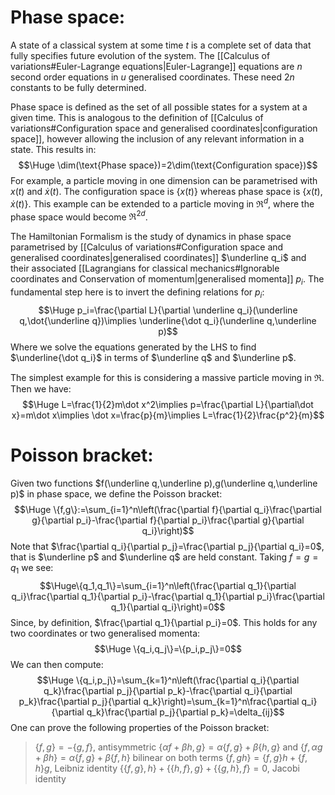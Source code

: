 
# Phase space:

A state of a classical system at some time $t$ is a complete set of data that fully specifies future evolution of the system. The [[Calculus of variations#Euler-Lagrange equations|Euler-Lagrange]] equations are $n$ second order equations in $u$ generalised coordinates. These need $2n$ constants to be fully determined.

Phase space is defined as the set of all possible states for a system at a given time. This is analogous to the definition of [[Calculus of variations#Configuration space and generalised coordinates|configuration space]], however allowing the inclusion of any relevant information in a state. This results in:$$\Huge \dim(\text{Phase space})=2\dim(\text{Configuration space})$$For example, a particle moving in one dimension can be parametrised with $x(t)$ and $\dot x(t)$. The configuration space is $\{x(t)\}$ whereas phase space is $\{x(t),\dot x(t)\}$. This example can be extended to a particle moving in $\Re^d$, where the phase space would become $\Re^{2d}$.

The Hamiltonian Formalism is the study of dynamics in phase space parametrised by [[Calculus of variations#Configuration space and generalised coordinates|generalised coordinates]] $\underline q_i$ and their associated [[Lagrangians for classical mechanics#Ignorable coordinates and Conservation of momentum|generalised momenta]] $p_i$. The fundamental step here is to invert the defining relations for $p_i$:$$\Huge p_i=\frac{\partial L}{\partial \underline q_i}(\underline q,\dot{\underline q})\implies \underline{\dot q_i}(\underline q,\underline p)$$Where we solve the equations generated by the LHS to find $\underline{\dot q_i}$ in terms of $\underline q$ and $\underline p$.

The simplest example for this is considering a massive particle moving in $\Re$. Then we have:$$\Huge L=\frac{1}{2}m\dot x^2\implies p=\frac{\partial L}{\partial\dot x}=m\dot x\implies \dot x=\frac{p}{m}\implies L=\frac{1}{2}\frac{p^2}{m}$$

# Poisson bracket:

Given two functions $f(\underline q,\underline p),g(\underline q,\underline p)$ in phase space, we define the Poisson bracket:$$\Huge \{f,g\}:=\sum_{i=1}^n\left(\frac{\partial f}{\partial q_i}\frac{\partial g}{\partial p_i}-\frac{\partial f}{\partial p_i}\frac{\partial g}{\partial q_i}\right)$$Note that $\frac{\partial q_i}{\partial p_j}=\frac{\partial p_j}{\partial q_i}=0$, that is $\underline p$ and $\underline q$ are held constant. Taking $f=g=q_1$ we see:$$\Huge\{q_1,q_1\}=\sum_{i=1}^n\left(\frac{\partial q_1}{\partial q_i}\frac{\partial q_1}{\partial p_i}-\frac{\partial q_1}{\partial p_i}\frac{\partial q_1}{\partial q_i}\right)=0$$Since, by definition, $\frac{\partial q_1}{\partial p_i}=0$. This holds for any two coordinates or two generalised momenta:$$\Huge \{q_i,q_j\}=\{p_i,p_j\}=0$$We can then compute:$$\Huge \{q_i,p_j\}=\sum_{k=1}^n\left(\frac{\partial q_i}{\partial q_k}\frac{\partial p_j}{\partial p_k}-\frac{\partial q_i}{\partial p_k}\frac{\partial p_j}{\partial q_k}\right)=\sum_{k=1}^n\frac{\partial q_i}{\partial q_k}\frac{\partial p_j}{\partial p_k}=\delta_{ij}$$
One can prove the following properties of the Poisson bracket:
> $\{f,g\}=-\{g,f\}$, antisymmetric
> $\{\alpha f+\beta h,g\}=\alpha\{f,g\}+\beta\{h,g\}$ and $\{f,\alpha g+\beta h\}=\alpha\{f,g\}+\beta\{f,h\}$ bilinear on both terms
> $\{f,gh\}=\{f,g\}h+\{f,h\}g$, Leibniz identity
> $\{\{f,g\},h\}+\{\{h,f\},g\}+\{\{g,h\},f\}=0$, Jacobi identity